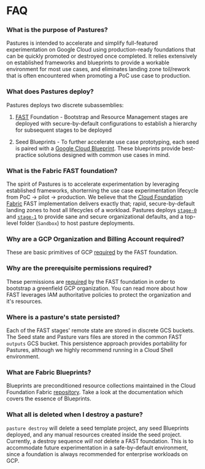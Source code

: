 # FAQ

### What is the purpose of Pastures?

Pastures is intended to accelerate and simplify full-featured experimentation on Google Cloud using production-ready foundations that can be quickly promoted or destroyed once completed. It relies extensively on established frameworks and blueprints to provide a workable environment for most use cases, and eliminates landing zone toil/rework that is often encountered when promoting a PoC use case to production.

### What does Pastures deploy?

Pastures deploys two discrete subassemblies:

1. [FAST](https://github.com/GoogleCloudPlatform/cloud-foundation-fabric/blob/v29.0.0/fast/README.md) Foundation - Bootstrap and Resource Management stages are deployed with secure-by-default configurations to establish a hierarchy for subsequent stages to be deployed

2. Seed Blueprints - To further accelerate use case prototyping, each seed is paired with a [Google Cloud Blueprint](https://github.com/GoogleCloudPlatform/cloud-foundation-fabric/blob/v29.0.0/blueprints/README.md). These blueprints provide best-practice solutions designed with common use cases in mind.

### What is the Fabric FAST foundation?

The spirit of Pastures is to accelerate experimentation by leveraging established frameworks, shorterning the use case experimentation lifecycle from PoC -> pilot -> production. We believe that the [Cloud Foundation Fabric](https://github.com/GoogleCloudPlatform/cloud-foundation-fabric) FAST implementation delivers exactly that; rapid, secure-by-default landing zones to host all lifecycles of a workload. Pastures deploys [`stage-0`](https://github.com/GoogleCloudPlatform/cloud-foundation-fabric/blob/v29.0.0/fast/stages/0-bootstrap/README.md) and [`stage-1`](https://github.com/GoogleCloudPlatform/cloud-foundation-fabric/blob/v29.0.0/fast/stages/1-resman/README.md) to provide sane and secure organizational defaults, and a top-level folder (`Sandbox`) to host pasture deployments.

### Why are a GCP Organization and Billing Account required?

These are basic primitives of GCP [required](https://github.com/GoogleCloudPlatform/cloud-foundation-fabric/blob/v29.0.0/fast/stages/1-resman/README.md) by the FAST foundation.

### Why are the prerequisite permissions required?

These permissions are [required](https://github.com/GoogleCloudPlatform/cloud-foundation-fabric/blob/v29.0.0/fast/stages/1-resman/README.md) by the FAST foundation in order to bootstrap a greenfield GCP organization. You can read more about how FAST leverages IAM authoritative policies to protect the organization and it's resources.

### Where is a pasture's state persisted?

Each of the FAST stages' remote state are stored in discrete GCS buckets. The Seed state and Pasture vars files are stored in the common FAST `outputs` GCS bucket. This persistence approach provides portability for Pastures, although we highly recommend running in a Cloud Shell environment.

### What are Fabric Blueprints?

Blueprints are preconditioned resource collections maintained in the Cloud Foundation Fabric [repository](https://github.com/GoogleCloudPlatform/cloud-foundation-fabric/tree/master/blueprints). Take a look at the documentation which covers the essence of Blueprints.

### What all is deleted when I destroy a pasture?

`pasture destroy` will delete a seed template project, any seed Blueprints deployed, and any manual resources created inside the seed project. Currently, a destroy sequence _will not_ delete a FAST foundation. This is to accommodate future experimentation in a safe-by-default environment, since a foundation is always recommended for enterprise workloads on GCP.
